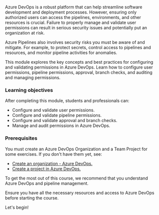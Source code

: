 Azure DevOps is a robust platform that can help streamline software development and deployment processes. However, ensuring only authorized users can access the pipelines, environments, and other resources is crucial. Failure to properly manage and validate user permissions can result in serious security issues and potentially put an organization at risk.

Azure Pipelines also involves security risks you must be aware of and mitigate. For example, to protect secrets, control access to pipelines and resources, and monitor pipeline activities for anomalies.

This module explores the key concepts and best practices for configuring and validating permissions in Azure DevOps. Learn how to configure user permissions, pipeline permissions, approval, branch checks, and auditing and managing permissions.

### Learning objectives

After completing this module, students and professionals can:

- Configure and validate user permissions.
- Configure and validate pipeline permissions.
- Configure and validate approval and branch checks.
- Manage and audit permissions in Azure DevOps.

### Prerequisites

You must create an Azure DevOps Organization and a Team Project for some exercises. If you don't have them yet, see:

- [Create an organization - Azure DevOps.](/azure/devops/organizations/accounts/create-organization)
- [Create a project in Azure DevOps.](/azure/devops/organizations/projects/create-project)

To get the most out of this course, we recommend that you understand Azure DevOps and pipeline management.

Ensure you have all the necessary resources and access to Azure DevOps before starting the course.

Let's begin!

